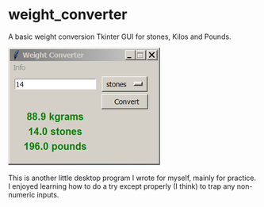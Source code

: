# weight_converter

A basic weight conversion Tkinter GUI for stones, Kilos and Pounds.

![Alt Text](https://github.com/Steve-Shambles/weight_converter/blob/main/weight_converter_v1.png)

This is another little desktop program I wrote for myself, mainly for practice. 
I enjoyed learning how to do a try except properly (I think) to trap any non-numeric inputs.
